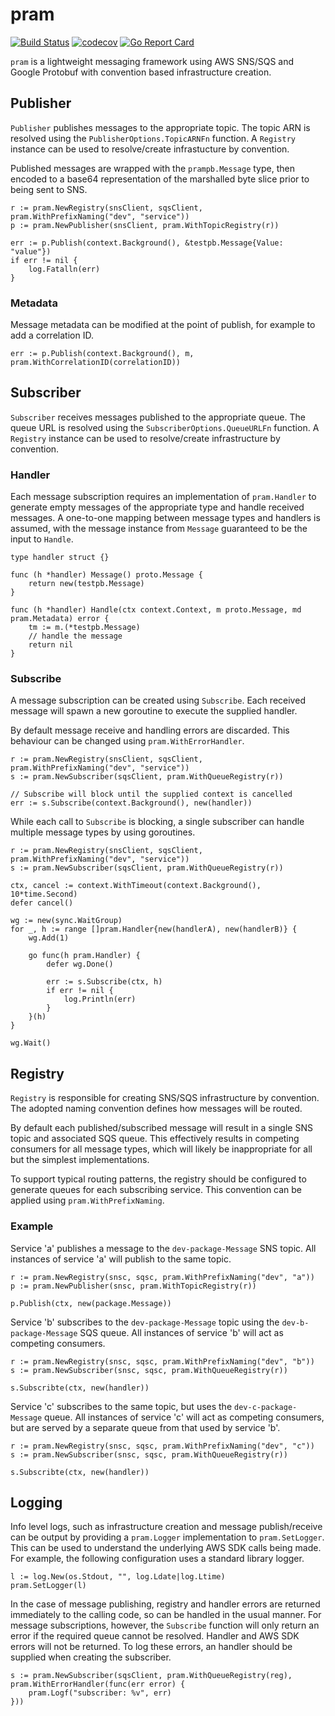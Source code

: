 # pram
[![Build Status](https://github.com/stevecallear/pram/actions/workflows/build.yml/badge.svg)](https://github.com/stevecallear/pram/actions/workflows/build.yml)
[![codecov](https://codecov.io/gh/stevecallear/pram/branch/master/graph/badge.svg)](https://codecov.io/gh/stevecallear/pram)
[![Go Report Card](https://goreportcard.com/badge/github.com/stevecallear/pram)](https://goreportcard.com/report/github.com/stevecallear/pram)

`pram` is a lightweight messaging framework using AWS SNS/SQS and Google Protobuf with convention based infrastructure creation.

## Publisher
`Publisher` publishes messages to the appropriate topic. The topic ARN is resolved using the `PublisherOptions.TopicARNFn` function. A `Registry` instance can be used to resolve/create infrastucture by convention.

Published messages are wrapped with the `prampb.Message` type, then encoded to a base64 representation of the marshalled byte slice prior to being sent to SNS.

```
r := pram.NewRegistry(snsClient, sqsClient, pram.WithPrefixNaming("dev", "service"))
p := pram.NewPublisher(snsClient, pram.WithTopicRegistry(r))

err := p.Publish(context.Background(), &testpb.Message{Value: "value"})
if err != nil {
    log.Fatalln(err)
}
```

### Metadata
Message metadata can be modified at the point of publish, for example to add a correlation ID.

```
err := p.Publish(context.Background(), m, pram.WithCorrelationID(correlationID))
```

## Subscriber
`Subscriber` receives messages published to the appropriate queue. The queue URL is resolved using the `SubscriberOptions.QueueURLFn` function. A `Registry` instance can be used to resolve/create infrastructure by convention.

### Handler
Each message subscription requires an implementation of `pram.Handler` to generate empty messages of the appropriate type and handle received messages. A one-to-one mapping between message types and handlers is assumed, with the message instance from `Message` guaranteed to be the input to `Handle`.

```
type handler struct {}

func (h *handler) Message() proto.Message {
    return new(testpb.Message)
}

func (h *handler) Handle(ctx context.Context, m proto.Message, md pram.Metadata) error {
	tm := m.(*testpb.Message)
	// handle the message
	return nil
}
```

### Subscribe
A message subscription can be created using `Subscribe`. Each received message will spawn a new goroutine to execute the supplied handler.

By default message receive and handling errors are discarded. This behaviour can be changed using `pram.WithErrorHandler`.

```
r := pram.NewRegistry(snsClient, sqsClient, pram.WithPrefixNaming("dev", "service"))
s := pram.NewSubscriber(sqsClient, pram.WithQueueRegistry(r))

// Subscribe will block until the supplied context is cancelled
err := s.Subscribe(context.Background(), new(handler))
```

While each call to `Subscribe` is blocking, a single subscriber can handle multiple message types by using goroutines.

```
r := pram.NewRegistry(snsClient, sqsClient, pram.WithPrefixNaming("dev", "service"))
s := pram.NewSubscriber(sqsClient, pram.WithQueueRegistry(r))

ctx, cancel := context.WithTimeout(context.Background(), 10*time.Second)
defer cancel()

wg := new(sync.WaitGroup)
for _, h := range []pram.Handler{new(handlerA), new(handlerB)} {
    wg.Add(1)

    go func(h pram.Handler) {
        defer wg.Done()

        err := s.Subscribe(ctx, h)
        if err != nil {
            log.Println(err)
        }
    }(h)
}

wg.Wait()
```

## Registry
`Registry` is responsible for creating SNS/SQS infrastructure by convention. The adopted naming convention defines how messages will be routed.

By default each published/subscribed message will result in a single SNS topic and associated SQS queue. This effectively results in competing consumers for all message types, which will likely be inappropriate for all but the simplest implementations.

To support typical routing patterns, the registry should be configured to generate queues for each subscribing service. This convention can be applied using `pram.WithPrefixNaming`.

### Example
Service 'a' publishes a message to the `dev-package-Message` SNS topic. All instances of service 'a' will publish to the same topic.

```
r := pram.NewRegistry(snsc, sqsc, pram.WithPrefixNaming("dev", "a"))
p := pram.NewPublisher(snsc, pram.WithTopicRegistry(r))

p.Publish(ctx, new(package.Message))
```

Service 'b' subscribes to the `dev-package-Message` topic using the `dev-b-package-Message` SQS queue. All instances of service 'b' will act as competing consumers.

```
r := pram.NewRegistry(snsc, sqsc, pram.WithPrefixNaming("dev", "b"))
s := pram.NewSubscriber(snsc, sqsc, pram.WithQueueRegistry(r))

s.Subscribte(ctx, new(handler))
```

Service 'c' subscribes to the same topic, but uses the `dev-c-package-Message` queue. All instances of service 'c' will act as competing consumers, but are served by a separate queue from that used by service 'b'.

```
r := pram.NewRegistry(snsc, sqsc, pram.WithPrefixNaming("dev", "c"))
s := pram.NewSubscriber(snsc, sqsc, pram.WithQueueRegistry(r))

s.Subscribte(ctx, new(handler))
```

## Logging
Info level logs, such as infrastructure creation and message publish/receive can be output by providing a `pram.Logger` implementation to `pram.SetLogger`. This can be used to understand the underlying AWS SDK calls being made. For example, the following configuration uses a standard library logger.

```
l := log.New(os.Stdout, "", log.Ldate|log.Ltime)
pram.SetLogger(l)
```

In the case of message publishing, registry and handler errors are returned immediately to the calling code, so can be handled in the usual manner. For message subscriptions, however, the `Subscribe` function will only return an error if the required queue cannot be resolved. Handler and AWS SDK errors will not be returned. To log these errors, an handler should be supplied when creating the subscriber.

```
s := pram.NewSubscriber(sqsClient, pram.WithQueueRegistry(reg), pram.WithErrorHandler(func(err error) {
    pram.Logf("subscriber: %v", err)
}))
```
